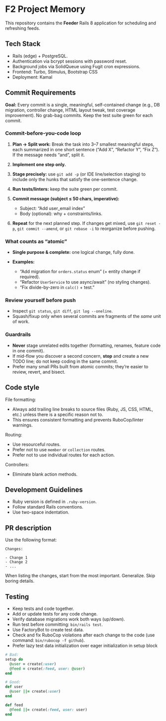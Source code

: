 # F2 Project Memory

This repository contains the **Feeder** Rails 8 application for scheduling and refreshing feeds.

## Tech Stack

- Rails (edge) + PostgreSQL.
- Authentication via bcrypt sessions with password reset.
- Background jobs via SolidQueue using Fugit cron expressions.
- Frontend: Turbo, Stimulus, Bootstrap CSS
- Deployment: Kamal

## Commit Requirements

**Goal:** Every commit is a single, meaningful, self-contained change (e.g., DB migration, controller change, HTML layout tweak, test coverage improvement). No grab-bag commits. Keep the test suite green for each commit.

### Commit-before-you-code loop

1. **Plan → Split work:** Break the task into 3–7 smallest meaningful steps, each summarized in one short sentence (“Add X”, “Refactor Y”, “Fix Z”). If the message needs “and”, split it.
2. **Implement one step only.**
3. **Stage precisely:** use `git add -p` (or IDE line/selection staging) to include only the hunks that satisfy the one-sentence change.
4. **Run tests/linters:** keep the suite green per commit.
5. **Commit message (subject ≤ 50 chars, imperative):**

   * Subject: “Add user\_email index”
   * Body (optional): why + constraints/links.
6. **Repeat** for the next planned step. If changes get mixed, use `git reset -p`, `git commit --amend`, or `git rebase -i` to reorganize before pushing.

### What counts as “atomic”

* **Single purpose & complete:** one logical change, fully done.
* **Examples:**

  * “Add migration for `orders.status` enum” (+ entity change if required).
  * “Refactor `UserService` to use async/await” (no styling changes).
  * “Fix divide-by-zero in `calc()` + test.”

### Review yourself before push

* Inspect `git status`, `git diff`, `git log --oneline`.
* Squash/fixup only when several commits are fragments of the *same* unit of work.

### Guardrails

* **Never** stage unrelated edits together (formatting, renames, feature code in one commit).
* If mid-flow you discover a second concern, **stop** and create a new TODO line; do not keep coding in the same commit.
* Prefer many small PRs built from atomic commits; they’re easier to review, revert, and bisect.

## Code style

File formatting:

- Always add trailing line breaks to source files (Ruby, JS, CSS, HTML, etc.) unless there is a specific reason not to.
- This ensures consistent formatting and prevents RuboCop/linter warnings.

Routing:

- Use resourceful routes.
- Prefer not to use `member` or `collection` routes.
- Prefer not to use individual routes for each action.

Controllers:

- Eliminate blank action methods.

## Development Guidelines

- Ruby version is defined in `.ruby-version`.
- Follow standard Rails conventions.
- Use two-space indentation.

## PR description

Use the following format:

```
Changes:

- Change 1
- Change 2
- ...
```

When listing the changes, start from the most important. Generalize. Skip boring details.

## Testing

- Keep tests and code together.
- Add or update tests for any code change.
- Verify database migrations work both ways (up/down).
- Run test before committing: `bin/rails test`.
- Use FactoryBot to create test data.
- Check and fix RuboCop violations after each change to the code (use command: `bin/rubocop -f github`).
- Prefer lazy test data initialization over eager initialization in setup block

```ruby
# Bad:
setup do
  @user = create(:user)
  @feed = create(:feed, user: @user)
end

# Good:
def user
  @user ||= create(:user)
end

def feed
  @feed ||= create(:feed, user: user)
end
```
